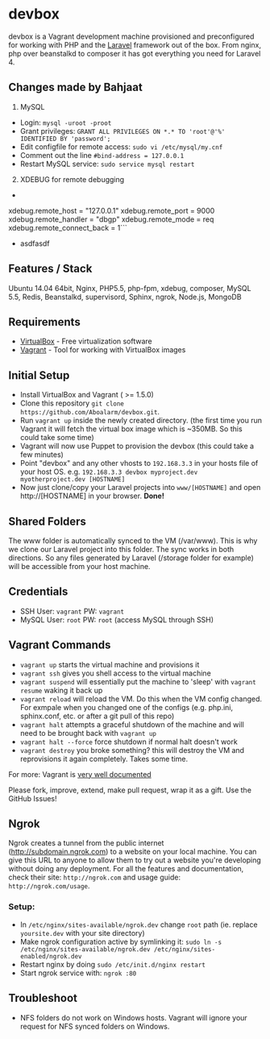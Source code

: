 devbox
======

devbox is a Vagrant development machine provisioned and preconfigured for working with PHP and the [Laravel](http://www.laravel.com) framework out of the box. From nginx, php over beanstalkd to composer it has got everything you need for Laravel 4.


## Changes made by Bahjaat

1. MySQL
* Login: `mysql -uroot -proot`
* Grant privileges: `GRANT ALL PRIVILEGES ON *.* TO 'root'@'%' IDENTIFIED BY 'password';`
* Edit configfile for remote access: `sudo vi /etc/mysql/my.cnf`
* Comment out the line `#bind-address = 127.0.0.1`
* Restart MySQL service: `sudo service mysql restart`
2. XDEBUG for remote debugging
* ```xdebug.remote_enable = 1
xdebug.remote_host = "127.0.0.1"
xdebug.remote_port = 9000
xdebug.remote_handler = "dbgp"
xdebug.remote_mode = req
xdebug.remote_connect_back = 1```
* asdfasdf


## Features / Stack
Ubuntu 14.04 64bit, Nginx, PHP5.5, php-fpm, xdebug, composer, MySQL 5.5, Redis, Beanstalkd, supervisord, Sphinx, ngrok, Node.js, MongoDB



## Requirements

* [VirtualBox](https://www.virtualbox.org/wiki/Downloads) - Free virtualization software 
* [Vagrant](https://www.vagrantup.com) - Tool for working with VirtualBox images


## Initial Setup

* Install VirtualBox and Vagrant ( >= 1.5.0)
* Clone this repository `git clone https://github.com/Aboalarm/devbox.git`. 
* Run `vagrant up` inside the newly created directory. (the first time you run Vagrant it will fetch the virtual box image which is ~350MB. So this could take some time)
* Vagrant will now use Puppet to provision the devbox (this could take a few minutes)
* Point "devbox" and any other vhosts to `192.168.3.3` in your hosts file of your host OS. e.g. `192.168.3.3 devbox myproject.dev myotherproject.dev [HOSTNAME]` 
* Now just clone/copy your Laravel projects into `www/[HOSTNAME]` and open http://[HOSTNAME] in your browser. **Done!** 

## Shared Folders
The www folder is automatically synced to the VM (/var/www). This is why we clone our Laravel project into this folder. The sync works in both directions. So any files generated by Laravel (/storage folder for example) will be accessible from your host machine. 

## Credentials 
* SSH User: `vagrant` PW: `vagrant`
* MySQL User: `root` PW: `root` (access MySQL through SSH)

## Vagrant Commands

* `vagrant up` starts the virtual machine and provisions it
* `vagrant ssh` gives you shell access to the virtual machine
* `vagrant suspend` will essentially put the machine to 'sleep' with `vagrant resume` waking it back up
* `vagrant reload` will reload the VM. Do this when the VM config changed. For exmpale when you changed one of the configs (e.g. php.ini, sphinx.conf, etc. or after a git pull of this repo)
* `vagrant halt` attempts a graceful shutdown of the machine and will need to be brought back with `vagrant up`
* `vagrant halt --force` force shutdown if normal halt doesn't work
* `vagrant destroy` you broke something? this will destroy the VM and reprovisions it again completely. Takes some time.



For more: Vagrant is [very well documented](http://docs.vagrantup.com/v2/)

Please fork, improve, extend, make pull request, wrap it as a gift. Use the GitHub Issues!


## Ngrok 

Ngrok creates a tunnel from the public internet (http://subdomain.ngrok.com) to a website on your local machine. You can give this URL to anyone to allow them to try out a website you're developing without doing any deployment.
For all the features and documentation, check their site: `http://ngrok.com` and usage guide: `http://ngrok.com/usage`.

### Setup:
* In `/etc/nginx/sites-available/ngrok.dev` change `root` path (ie. replace `yoursite.dev` with your site directory)
* Make ngrok configuration active by symlinking it: `sudo ln -s /etc/nginx/sites-available/ngrok.dev /etc/nginx/sites-enabled/ngrok.dev`
* Restart nginx by doing `sudo /etc/init.d/nginx restart`
* Start ngrok service with: `ngrok :80`

## Troubleshoot

* NFS folders do not work on Windows hosts. Vagrant will ignore your request for NFS synced folders on Windows.
